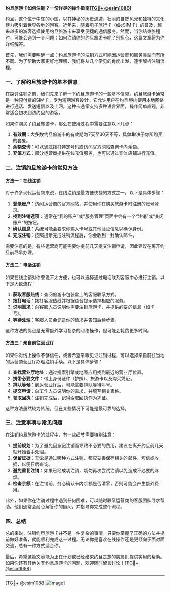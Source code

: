 **约旦旅游卡如何注销？一份详尽的操作指南[[TG💪+ @esim1088](https://t.me/s/esim1088)]**

约旦，这个位于中东的小国，以其神秘的历史遗迹、壮丽的自然风光和独特的文化魅力吸引着世界各地的游客。近年来，随着电子旅行卡（如eSIM卡）的普及，越来越多的游客选择使用约旦旅游卡来享受便捷的通信服务。然而，当你结束旅程时，可能会遇到一个问题：如何注销你的约旦旅游卡呢？别担心，这篇文章将为你详细解答。

首先，我们需要明确一点：约旦旅游卡的注销方式可能因运营商和服务类型而有所不同。为了帮助大家更好地理解，我们将从几个常见的角度出发，逐步解析注销流程。

### 一、了解约旦旅游卡的基本信息

在探讨注销之前，我们先来了解一下约旦旅游卡的一些基本信息。约旦旅游卡通常是一种预付费的SIM卡，专为短期游客设计。它允许用户在约旦境内使用本地网络进行通话、发送短信以及上网。这种卡通常支持多种语言界面，操作简单直观，非常适合初次到访约旦的游客。

如果你购买了约旦旅游卡，那么在使用过程中需要注意以下几点：
1. **有效期**：大多数约旦旅游卡的有效期为7天至30天不等，具体取决于你所购买的套餐。
2. **余额查询**：可以通过拨打特定号码或访问官方网站查询卡内余额。
3. **充值方式**：部分运营商提供在线充值服务，也可以通过实体店铺进行充值。

### 二、注销约旦旅游卡的常见方法

#### 方法一：在线注销

对于许多现代运营商来说，在线注销是最方便快捷的方式之一。以下是具体步骤：

1. **登录账户**：访问运营商的官方网站，并使用你在购买旅游卡时注册的账号登录。
2. **找到注销选项**：通常在“我的账户”或“服务管理”页面中会有一个“注销”或“关闭账户”的按钮。
3. **确认信息**：系统可能会要求你输入卡号或其他验证信息以确保身份。
4. **完成注销**：按照提示完成注销流程后，你会收到一封确认邮件。

需要注意的是，有些运营商可能需要你提前几天提交注销申请，因此建议在离开约旦前尽早办理。

#### 方法二：电话注销

如果在线注销对你来说不太方便，也可以选择通过电话联系客服中心进行注销。以下是大致流程：

1. **获取客服热线**：查阅旅游卡包装盒上的客服联系方式。
2. **拨打电话**：拨打客服热线并根据语音提示选择相应的服务。
3. **说明需求**：向客服人员说明你需要注销旅游卡，并提供必要的信息（如卡号）。
4. **等待处理**：客服人员会记录你的请求并告知后续步骤。

这种方法的优点是无需额外学习复杂的网络操作，但可能会耗费更多时间。

#### 方法三：亲自前往营业厅

如果你对线上操作不够信任，或者希望亲眼见证注销过程，可以选择亲自前往当地的运营商营业厅办理注销手续。以下是具体步骤：

1. **查找营业厅地址**：通过搜索引擎或地图应用找到最近的营业厅位置。
2. **携带必要文件**：带上身份证件（护照）、旅游卡以及购买凭证。
3. **排队等候**：到达营业厅后，可能需要排队等待叫号。
4. **提交申请**：向工作人员说明你的需求，并填写相关表格。
5. **领取回执**：注销完成后，记得索取回执作为凭证。

这种方法虽然较为传统，但在某些情况下可能是最可靠的选择。

### 三、注意事项与常见问题

在注销约旦旅游卡的过程中，有一些细节需要特别注意：

1. **提前规划**：为了避免因忘记注销而导致不必要的费用，建议在离开约旦前几天就开始着手处理。
2. **保留证据**：无论是通过哪种方式注销，都应妥善保存相关的邮件、短信或收据，以便日后查询。
3. **避免重复注销**：如果已经成功注销，切勿再次尝试注销以免造成不必要的麻烦。
4. **检查余额**：在注销前，务必确认卡内余额是否清零，否则可能会产生额外费用。

此外，如果你在注销过程中遇到任何困难，可以随时联系运营商的客服团队寻求帮助。他们通常会耐心解答你的疑问，并指导你完成整个流程。

### 四、总结

总的来说，注销约旦旅游卡并不是一件复杂的事情，只要你掌握了正确的方法并提前做好准备，就能顺利完成这一过程。无论你是喜欢在线操作还是更倾向于面对面交流，总有一种方式适合你。

最后，希望这篇文章能为正在计划或已经结束约旦之旅的朋友们提供实用的帮助。如果你还有其他关于约旦旅游卡的问题，欢迎随时留言讨论！[[TG💪+ @esim1088](https://t.me/s/esim1088)]

---

[[TG💪+ @esim1088](https://t.me/s/esim1088) ![Image](https://i.postimg.cc/4NQfJmqS/Snipaste-2025-05-13-00-14-12.png)]